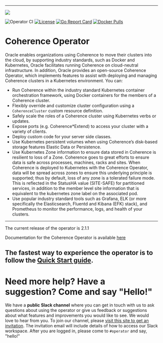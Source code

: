 <!--
Copyright 2019, 2020 Oracle Corporation and/or its affiliates.
All rights reserved.  Licensed under the Universal
Permissive License v 1.0 as shown at
http://oss.oracle.com/licenses/upl.

-->

-----
<img src=https://coherence.java.net/assets/img/logo-community.png><img>

![Operator CI](https://github.com/oracle/coherence-operator/workflows/Operator%20CI/badge.svg?branch=master)
[![License](http://img.shields.io/badge/license-UPL%201.0-blue.svg)](https://oss.oracle.com/licenses/upl/)
[![Go Report Card](https://goreportcard.com/badge/github.com/oracle/coherence-operator)](https://goreportcard.com/report/github.com/oracle/coherence-operator)
[![Docker Pulls](https://img.shields.io/docker/pulls/oracle/coherence-operator)](https://hub.docker.com/r/oracle/coherence-operator)

# Coherence Operator

Oracle enables organizations using Coherence to move their clusters into the cloud, by supporting industry standards, such as Docker and Kubernetes, Oracle facilitates running Coherence on cloud-neutral infrastructure. In addition, Oracle provides an open-source Coherence Operator, which implements features to assist with deploying and managing Coherence clusters in a Kubernetes environment. You can:

* Run Coherence within the industry standard Kubernetes container orchestration framework, using Docker containers for the members of a Coherence cluster.
* Flexibly override and customize cluster configuration using a `CoherenceCluster` custom resource definition.
* Safely scale the roles of a Coherence cluster using Kubernetes verbs or updates.
* Expose ports (e.g. Coherence*Extend) to access your cluster with a variety of clients.
* Deploy custom code for your server side classes.
* Use Kubernetes persistent volumes when using Coherence’s disk-based storage features Elastic Data or Persistence.
* Use Kubernetes Zone information to ensure data stored in Coherence is resilient to loss of a Zone. Coherence goes to great efforts to ensure data is safe across processes, machines, racks and sites. When Coherence is deployed to Kubernetes with the Coherence Operator, data will be spread across zones to ensure this underlying principle is supported; thus by default, loss of any zone is a tolerated failure mode. This is reflected in the StatusHA value (SITE-SAFE) for partitioned services, in addition to the member level site information that is equivalent to the kubernetes zone label on the associated pod.
* Use popular industry standard tools such as Grafana, ELK (or more specifically the Elasticsearch, Fluentd and Kibana (EFK) stack), and Prometheus to monitor the performance, logs, and health of your clusters.

-------
The current release of the operator is 2.1.1

Documentation for the Coherence Operator is available [here](https://oracle.github.io/coherence-operator/docs/2.1.1)

The fastest way to experience the operator is to follow the 
[Quick Start guide](https://oracle.github.io/coherence-operator/docs/2.1.1/#/about/03_quickstart).
-------

# Need more help? Have a suggestion? Come and say "Hello!"

We have a **public Slack channel** where you can get in touch with us to ask questions about using the operator or give us feedback or suggestions about what features and improvements you would like to see. We would love to hear from you. To join our channel, please [visit this site to get an invitation](https://join.slack.com/t/oraclecoherence/shared_invite/enQtNzcxNTQwMTAzNjE4LTJkZWI5ZDkzNGEzOTllZDgwZDU3NGM2YjY5YWYwMzM3ODdkNTU2NmNmNDFhOWIxMDZlNjg2MzE3NmMxZWMxMWE).  The
invitation email will include details of how to access our Slack
workspace.  After you are logged in, please come to `#operator` and say, "hello!"


